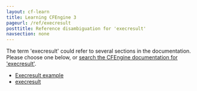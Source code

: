 ```yaml
---
layout: cf-learn
title: Learning CFEngine 3
pageurl: /ref/execresult
posttitle: Reference disambiguation for 'execresult'
navsection: none
---
```


The term 'execresult' could refer to several sections in the documentation. Please choose one below, or
[search the CFEngine documentation for 'execresult'](http://cfengine.com/docs/latest/search.html?q=execresult).

- [Execresult example](http://cfengine.com/docs/latest/examples-example-snippets-commands-scripts-execution.html#execresult-example)
- [execresult](http://cfengine.com/docs/latest/reference-functions-execresult.html#execresult)
